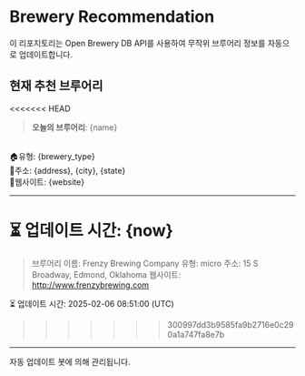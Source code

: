 # Brewery Recommendation

이 리포지토리는 Open Brewery DB API를 사용하여 무작위 브루어리 정보를 자동으로 업데이트합니다.

## 현재 추천 브루어리
<<<<<<< HEAD
> **오늘의 브루어리**: {name}
<br>
🏠유형: {brewery_type}
<br>
📍주소: {address}, {city}, {state}
<br>
📝웹사이트: {website}
<br>
<hr>

⏳ 업데이트 시간: {now}
=======
> 브루어리 이름: Frenzy Brewing Company
유형: micro
주소: 15 S Broadway, Edmond, Oklahoma
웹사이트: http://www.frenzybrewing.com

⏳ 업데이트 시간: 2025-02-06 08:51:00 (UTC)
>>>>>>> 300997dd3b9585fa9b2716e0c290a1a747fa8e7b

---
자동 업데이트 봇에 의해 관리됩니다.